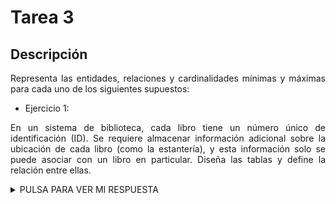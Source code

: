 <div align="justify">

# Tarea 3

## Descripción

Representa las entidades, relaciones y cardinalidades mínimas y máximas para cada uno de los siguientes supuestos:

- Ejercicio 1:

En un sistema de biblioteca, cada libro tiene un número único de identificación (ID). Se requiere almacenar información adicional sobre la ubicación de cada libro (como la estantería), y esta información solo se puede asociar con un libro en particular. Diseña las tablas y define la relación entre ellas.

  <details>
      <summary>PULSA PARA VER MI RESPUESTA</summary>
  </br>
  <img src="images/ejercicio1.drawio.png">
  </br>

 </details>     



 </div>